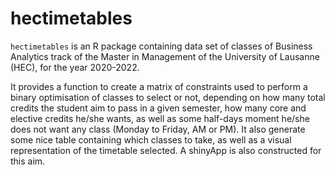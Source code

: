 # hectimetables

`hectimetables` is an R package containing data set of classes of Business Analytics track of the Master in Management of the University of Lausanne (HEC), for the year 2020-2022. 

It provides a function to create a matrix of constraints used to perform a binary optimisation of classes to select or not, depending on how many total credits the student aim to pass in a given semester, how many core and elective credits he/she wants, as well as some half-days moment he/she does not want any class (Monday to Friday, AM or PM). 
It also generate some nice table containing which classes to take, as well as a visual representation of the timetable selected. A shinyApp is also constructed for this aim. 
